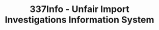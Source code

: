 ---
bigquery: https://console.cloud.google.com/bigquery?p=patents-public-data&d=usitc_investigations&page=dataset&project=sheets-management-319211
citation: US International Trade Commission 337Info Unfair Import Investigations Information
  System
contributors: US International Trade Comission
cost: None
description: US International Trade Commission 337Info Unfair Import Investigations
  Information System contains data on investigations done under Section 337. Section
  337 declares the infringement of certain statutory intellectual property rights
  and other forms of unfair competition in import trade to be unlawful practices.
  Most Section 337 investigations involve allegations of patent or registered trademark
  infringement.
documentation: FAQ and tutorial available on the site
last_edit: 04/08/2022, 20:05:19
location: https://pubapps2.usitc.gov/337external/
maintained_by: US International Trade Comission
schema_fields:
- actualEndDateEvidHear
- internalRemand
- teoIdIssueDate
- aljAssigned
- dateComplaintFiled
- markmanHearing
- finalIdOnViolationIssue
- complainant
- scheduledEndDateEvidHear
- invUnfairAct
- teoReliefGranted
- lastUpdated
- ouiiParticipation
- respondent
- investigationTermDate
- title
- finalDetNoViolation
- startDateMarkmanHearing
- scheduledStartDateEvidHear
- issueDateOtherNonFinal
- htsNumbers
- targetDate
- endDateMarkmanHearing
- teoProceedingInvolved
- currentActiveALJ
- id
- trademarkNumbers
- finalIdOnViolationDue
- finalDetViolation
- investigationType
- currentStatus
- gcAttorney
- patentNumber
- dateCreated
- docketNo
- publication_number
- investigationNo
- ouiiAttorney
- patentNumbers
- copyrightNumbers
- actualStartDateEvidHear
- dateOfPublicationFrNotice
- teoIdDueDate
- cafcAppeals
shortname: unfair_import_investigations
tags:
- import
- legal
- trade
timeframe: 2008-2021 (prior to 2008 downloadable as a JSON file)
title: 337Info - Unfair Import Investigations Information System
uuid: 2721f5ec-e599-4890-9265-9706719fc71e
---